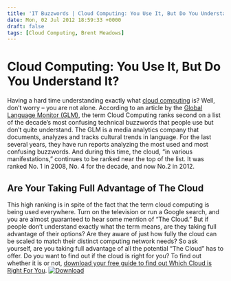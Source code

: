 ```yaml
---
title: 'IT Buzzwords | Cloud Computing: You Use It, But Do You Understand It?'
date: Mon, 02 Jul 2012 18:59:33 +0000
draft: false
tags: [Cloud Computing, Brent Meadows]
---
```


Cloud Computing: You Use It, But Do You Understand It?
======================================================

Having a hard time understanding exactly what [cloud computing](https://www.expedient.com/cloud-computing/) is? Well, don’t worry – you are not alone. According to an article by the [Global Language Monitor (GLM)](http://www.languagemonitor.com/global-english/top-tech-buzzwords-everyone-uses-but-dont-quite-understand-2012/), the term Cloud Computing ranks second on a list of the decade’s most confusing technical buzzwords that people use but don’t quite understand. The GLM is a media analytics company that documents, analyzes and tracks cultural trends in language. For the last several years, they have run reports analyzing the most used and most confusing buzzwords. And during this time, the cloud, “in various manifestations,” continues to be ranked near the top of the list. It was ranked No. 1 in 2008, No. 4 for the decade, and now No.2 in 2012.

Are Your Taking Full Advantage of The Cloud
-------------------------------------------

This high ranking is in spite of the fact that the term cloud computing is being used everywhere. Turn on the television or run a Google search, and you are almost guaranteed to hear some mention of “The Cloud.” But if people don’t understand exactly what the term means, are they taking full advantage of their options? Are they aware of just how fully the cloud can be scaled to match their distinct computing network needs? So ask yourself, are you taking full advantage of all the potential “The Cloud” has to offer. Do you want to find out if the cloud is right for you? To find out whether it is or not, [download your free guide to find out Which Cloud is Right For You](http://go.expedient.com/l/12902/2012-06-13/vqw2). [![](http://blog.expedient.com/wp-content/uploads/2012/06/paper.jpg "Download")](http://go.expedient.com/l/12902/2012-06-13/vqw2)